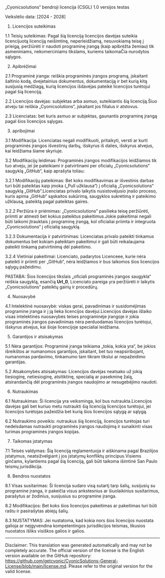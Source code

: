 „Cyonicsolutions“ bendroji licencija (CSGL)
1.0 versijos testas

Veikslėlio data: [2024 - 2028]

1. Licencijos suteikimas

1.1 Teisių suteikimas: Pagal šią licenciją licencijos davėjas suteikia licencijuotą licenciją neišimtinę, neperleidžiamą, nesuvokiamą teisę į prieigą, peržiūrėti ir naudoti programinę įrangą (kaip apibrėžta žemiau) tik asmeniniams, nekomerciniams tikslams, kuriems taikomaČia nurodytos sąlygos.

2. Apibrėžimai

2.1 Programinė įranga: reiškia programinės įrangos programą, įskaitant šaltinio kodą, dvejetainius dokumentus, dokumentaciją ir bet kurią kitą susijusią medžiagą, kurią licencijos išdavėjas pateikė licencijos turėtojui pagal šią licenciją.

2.2 Licencijos davėjas: subjektas arba asmuo, suteikiantis šią licenciją.Šiuo atveju tai reiškia „Cyonicsolutions“, įskaitant jos filialus ir atstovus.

2.3 Licenciatas: bet kuris asmuo ar subjektas, gaunantis programinę įrangą pagal šios licencijos sąlygas.

3. apribojimai

3.1 Modifikacija: Licenciatas negali modifikuoti, pritaikyti, versti ar kurti programinės įrangos išvestinių darbų, išskyrus iš dalies, išskyrus atvejus, kai leidžiama šiame skyriuje.

3.2 Modifikacijų leidimas: Programinės įrangos modifikacijos leidžiamos tik tuo atveju, jei jie pateikiami ir patvirtinami per oficialų „Cyonicsolutions“ saugyklą „GitHub“, kaip aprašyta toliau:

3.2.1 Modifikacijų pateikimas: Bet koks modifikavimas ar išvestinis darbas turi būti pateiktas kaip įmoka („Pull užklausa“) į oficialią „Cyonicsolutions“ saugyklą „GitHub“.Licenciatas privalo laikytis nusistovėjusio įnašo proceso, kuris apima „GitHub“ sąskaitos sukūrimą, saugyklos sukrėtimą ir pateikimo užklausą, pateiktą pagal pateiktas gaires.

3.2.2 Peržiūra ir priėmimas: „Cyonicsolutions“ pasilieka teisę peržiūrėti, priimti ar atmesti bet kokius pateiktus pakeitimus.Jokie pakeitimai negali būti laikomi įtrauktais į programinę įrangą, kol oficialiai priimta ir integruota „Cyonicsolutions“ į oficialią saugyklą.

3.2.3 Dokumentacija ir patvirtinimas: Licenciatas privalo pateikti tinkamus dokumentus bet kokiam pateiktam pakeitimui ir gali būti reikalaujama pateikti tinkamą patvirtinimą dėl pakeitimo.

3.2.4 Vietiniai pakeitimai: Licenciato, padarytos Licenceee, kurie nėra pateikti ir priimti per „GitHub“, nėra leidžiamos ir bus laikomos šios licencijos sąlygų pažeidimu.

PASTABA: Šios licencijos tikslais „oficiali programinės įrangos saugykla“ reiškia saugyklą, esančią __Url_0__, Licenciato pareiga yra peržiūrėti ir laikytis „Cyonicsolutions“ pateiktų gairių ir procedūrų.

4. Nuosavybė

4.1 Intelektinė nuosavybė: viskas gerai, pavadinimas ir susidomėjimas programine įranga ir į ją lieka licencijos davėjui.Licencijos davėjas išlaiko visas intelektinės nuosavybės teises programinėje įrangoje ir jokia programinės įrangos pavadinimas nėra perduodamas licencijos turėtojui, išskyrus atvejus, kai šioje licencijoje specialiai leidžiama.

5. Garantijos ir atsisakymas

5.1 Nėra garantijos: Programinė įranga teikiama „tokia, kokia yra“, be jokios išreikštos ar numanomos garantijos, įskaitant, bet tuo neapsiribojant, numanomas pardavimo, tinkamumo tam tikram tikslui ar nepažeidimo garantijas.

5.2 Atsakomybės atsisakymas: Licencijos davėjas neatsako už jokią tiesioginę, netiesioginę, atsitiktinę, specialią ar pasekminę žalą, atsirandančią dėl programinės įrangos naudojimo ar nesugebėjimo naudoti.

6. Nutraukimas

6.1 Nutraukimas: Ši licencija yra veiksminga, kol bus nutraukta.Licencijos davėjas gali bet kuriuo metu nutraukti šią licenciją licencijos turėtojui, jei licencijos turėtojas pažeidžia bet kurią šios licencijos sąlygą ar sąlygą.

6.2 Nutraukimo poveikis: nutraukus šią licenciją, licencijos turėtojas turi nedelsdamas nutraukti programinės įrangos naudojimą ir sunaikinti visas turimas programinės įrangos kopijas.

7. Taikomas įstatymas

7.1 Teisės valdymas: Šią licenciją reglamentuoja ir aiškinama pagal Brazilijos įstatymus, neatsižvelgiant į jos įstatymų konfliktų principus.Visiems ginčams, kylantiems pagal šią licenciją, gali būti taikoma išimtinė San Paulo teismų jurisdikcija.

8. Bendros nuostatos

8.1 Visas susitarimas: Ši licencija sudaro visą sutartį tarp šalių, susijusių su programine įranga, ir pakeičia visus ankstesnius ar šiuolaikinius susitarimus, parašytus ar žodinius, susijusius su programine įranga.

8.2 Modifikacijos: Bet koks šios licencijos pakeitimas ar pakeitimas turi būti raštu ir pasirašytas abiejų šalių.

8.3 NUSTATYMAS: Jei nustatoma, kad kokia nors šios licencijos nuostata galioja ar neįgyvendina kompetentingos jurisdikcijos teismas, likusios nuostatos išliks visiškos galios ir galios.

---
Disclaimer: This translation was generated automatically and may not be completely accurate. The official version of the license is the English version available on the GitHub repository: https://github.com/getcyonic/CyonicSolutions-General-License/blob/main/license.md. Please refer to the original version for the valid license.